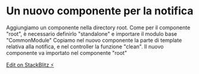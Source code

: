 # Un nuovo componente per la notifica

Aggiungiamo un componente nella directory root.
Come per il componente "root", è necessario definirlo "standalone" e importare il modulo base "CommonModule"
Copiamo nel nuovo componente la parte di template relativa alla notifica, e nel controller la funzione "clean".
Il nuovo componente va importato nel componente "root"

[Edit on StackBlitz ⚡️](https://stackblitz.com/edit/angular-2wtzrm)
